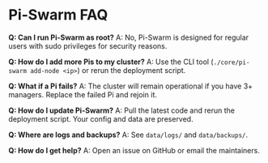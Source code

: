 # Pi-Swarm FAQ

**Q: Can I run Pi-Swarm as root?**
A: No, Pi-Swarm is designed for regular users with sudo privileges for security reasons.

**Q: How do I add more Pis to my cluster?**
A: Use the CLI tool (`./core/pi-swarm add-node <ip>`) or rerun the deployment script.

**Q: What if a Pi fails?**
A: The cluster will remain operational if you have 3+ managers. Replace the failed Pi and rejoin it.

**Q: How do I update Pi-Swarm?**
A: Pull the latest code and rerun the deployment script. Your config and data are preserved.

**Q: Where are logs and backups?**
A: See `data/logs/` and `data/backups/`.

**Q: How do I get help?**
A: Open an issue on GitHub or email the maintainers.
